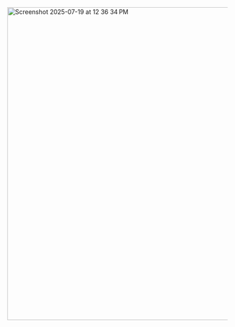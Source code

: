 <div className = "flex flex-row justify-center"> 
<img width="1307" height="715" alt="Screenshot 2025-07-19 at 12 36 34 PM" src="https://github.com/user-attachments/assets/2af2c456-6279-4d57-b117-33cf9465cfab" />
</div>

